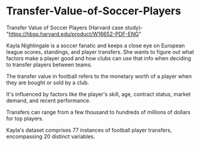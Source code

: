 # Transfer-Value-of-Soccer-Players
Transfer Value of Soccer Players (Harvard case study)-"https://hbsp.harvard.edu/product/W16652-PDF-ENG"


Kayla Nightingale is a soccer fanatic and keeps a close eye on European league scores, standings, and player transfers. She wants to figure out what factors make a player good and how clubs can use that info when deciding to transfer players between teams.

The transfer value in football refers to the monetary worth of a player when they are bought or sold by a club. 

It's influenced by factors like the player's skill, age, contract status, market demand, and recent performance. 

Transfers can range from a few thousand to hundreds of millions of dollars for top players.

Kayla's dataset comprises 77 instances of football player transfers, encompassing 20 distinct variables.
